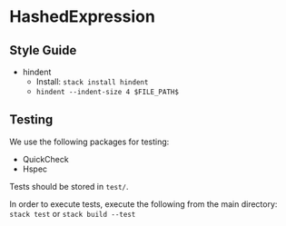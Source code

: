 # HashedExpression

## Style Guide
- hindent
    - Install: `stack install hindent`
    - `hindent --indent-size 4 $FILE_PATH$`    

## Testing
We use the following packages for testing:
- QuickCheck
- Hspec

Tests should be stored in `test/`.

In order to execute tests, execute the following from the main directory:
`stack test` or `stack build --test`